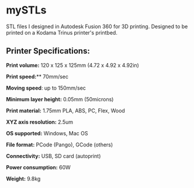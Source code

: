 # mySTLs
STL files I designed in Autodesk Fusion 360 for 3D printing.
Designed to be printed on a Kodama Trinus printer's printbed.



## Printer Specifications:

**Print volume:** 120 x 125 x 125mm
(4.72 x 4.92 x 4.92in)

**Print speed:**** 70mm/sec

**Moving speed**: up to 150mm/sec

**Minimum layer height:** 0.05mm (50microns)

**Print material:** 1.75mm
PLA, ABS, PC, Flex, Wood

**XYZ axis resolution:** 2.5um

**OS supported:** Windows, Mac OS

**File format:** PCode (Pango), GCode (others)

**Connectivity:** USB, SD card (autoprint)

**Power consumption:** 60W

**Weight:** 9.8kg
